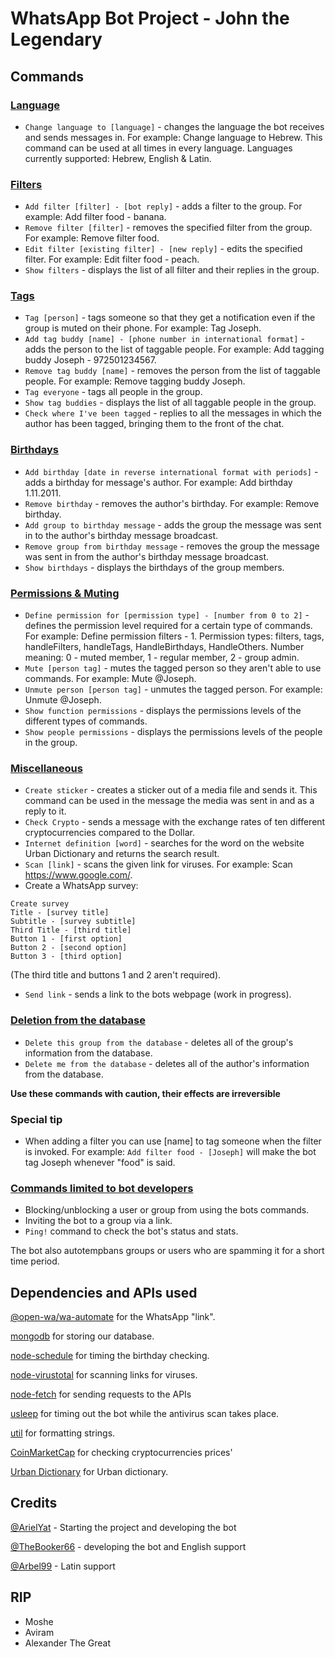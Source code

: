 # WhatsApp Bot Project - John the Legendary

## Commands

### [Language](ModulesDatabase/HandleLanguage.js)

- `Change language to [language]` - changes the language the bot receives and sends messages in. For example: Change
  language to Hebrew. This command can be used at all times in every language. Languages currently supported: Hebrew,
  English & Latin.

### [Filters](ModulesDatabase/HandleFilters.js)

- `Add filter [filter] - [bot reply]` - adds a filter to the group. For example: Add filter food - banana.
- `Remove filter [filter]` - removes the specified filter from the group. For example: Remove filter food.
- `Edit filter [existing filter] - [new reply]` - edits the specified filter. For example: Edit filter food - peach.
- `Show filters` - displays the list of all filter and their replies in the group.

### [Tags](ModulesDatabase/HandleTags.js)

- `Tag [person]` - tags someone so that they get a notification even if the group is muted on their phone. For example:
  Tag Joseph.
- `Add tag buddy [name] - [phone number in international format]` - adds the person to the list of taggable people. For
  example: Add tagging buddy Joseph - 972501234567.
- `Remove tag buddy [name]` - removes the person from the list of taggable people. For example: Remove tagging buddy
  Joseph.
- `Tag everyone` - tags all people in the group.
- `Show tag buddies` - displays the list of all taggable people in the group.
- `Check where I've been tagged` - replies to all the messages in which the author has been tagged, bringing them to the
  front of the chat.

### [Birthdays](ModulesDatabase/HandleBirthdays.js)

- `Add birthday [date in reverse international format with periods]` - adds a birthday for message's author. For
  example: Add birthday 1.11.2011.
- `Remove birthday` - removes the author's birthday. For example: Remove birthday.
- `Add group to birthday message` - adds the group the message was sent in to the author's birthday message broadcast.
- `Remove group from birthday message` - removes the group the message was sent in from the author's birthday message
  broadcast.
- `Show birthdays` - displays the birthdays of the group members.

### [Permissions & Muting](ModulesDatabase/HandlePermissions.js)

- `Define permission for [permission type] - [number from 0 to 2]` - defines the permission level required for a certain
  type of commands. For example: Define permission filters - 1. Permission types: filters, tags, handleFilters,
  handleTags, HandleBirthdays, HandleOthers. Number meaning: 0 - muted member, 1 - regular member, 2 - group admin.
- `Mute [person tag]` - mutes the tagged person so they aren't able to use commands. For example: Mute @Joseph.
- `Unmute person [person tag]` - unmutes the tagged person. For example: Unmute @Joseph.
- `Show function permissions` - displays the permissions levels of the different types of commands.
- `Show people permissions` - displays the permissions levels of the people in the group.

### [Miscellaneous](ModulesImmediate)

- `Create sticker` - creates a sticker out of a media file and sends it. This command can be used in the message the
  media was sent in and as a reply to it.
- `Check Crypto` - sends a message with the exchange rates of ten different cryptocurrencies compared to the Dollar.
- `Internet definition [word]` - searches for the word on the website Urban Dictionary and returns the search result.
- `Scan [link]` - scans the given link for viruses. For example: Scan https://www.google.com/.
- Create a WhatsApp survey:

```
Create survey
Title - [survey title]
Subtitle - [survey subtitle]
Third Title - [third title]
Button 1 - [first option]
Button 2 - [second option]
Button 3 - [third option]
```

(The third title and buttons 1 and 2 aren't required).

- `Send link` - sends a link to the bots webpage (work in progress).

### [Deletion from the database](ModulesDatabase/HandleDB.js)

- `Delete this group from the database` - deletes all of the group's information from the database.
- `Delete me from the database` - deletes all of the author's information from the database.

**Use these commands with caution, their effects are irreversible**

### Special tip

- When adding a filter you can use [name] to tag someone when the filter is invoked. For
  example: `Add filter food - [Joseph]` will make the bot tag Joseph whenever "food" is said.

### [Commands limited to bot developers](ModulesDatabase/HandleAdminFunctions.js)

- Blocking/unblocking a user or group from using the bots commands.
- Inviting the bot to a group via a link.
- `Ping!` command to check the bot's status and stats.

The bot also autotempbans groups or users who are spamming it for a short time period.

## Dependencies and APIs used

[@open-wa/wa-automate](https://www.npmjs.com/package/@open-wa/wa-automate) for the WhatsApp "link".

[mongodb](https://www.npmjs.com/package/mongodb) for storing our database.

[node-schedule](https://www.npmjs.com/package/node-schedule) for timing the birthday checking.

[node-virustotal](https://www.npmjs.com/package/node-virustotal) for scanning links for viruses.

[node-fetch](https://www.npmjs.com/package/node-fetch) for sending requests to the APIs

[usleep](https://www.npmjs.com/package/usleep) for timing out the bot while the antivirus scan takes place.

[util](https://www.npmjs.com/package/util) for formatting strings.

[CoinMarketCap](https://pro-api.coinmarketcap.com/v1/cryptocurrency/listings/latest) for checking cryptocurrencies
prices'

[Urban Dictionary](https://api.urbandictionary.com/v0/define?term=) for Urban dictionary.

## Credits

[@ArielYat](https://github.com/ArielYat) - Starting the project and developing the bot

[@TheBooker66](https://github.com/TheBooker66) - developing the bot and English support

[@Arbel99](https://github.com/Arbel99) - Latin support

## RIP

- Moshe
- Aviram
- Alexander The Great